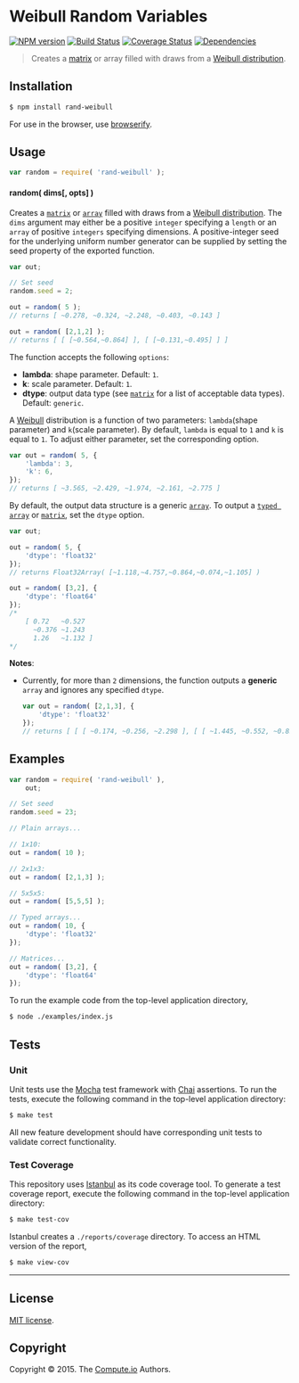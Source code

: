 Weibull Random Variables
===
[![NPM version][npm-image]][npm-url] [![Build Status][travis-image]][travis-url] [![Coverage Status][codecov-image]][codecov-url] [![Dependencies][dependencies-image]][dependencies-url]

> Creates a [matrix](https://github.com/dstructs/matrix) or array filled with draws from a [Weibull distribution](https://en.wikipedia.org/wiki/Weibull_distribution).


## Installation

``` bash
$ npm install rand-weibull
```

For use in the browser, use [browserify](https://github.com/substack/node-browserify).


## Usage

``` javascript
var random = require( 'rand-weibull' );
```

#### random( dims[, opts] )

Creates a [`matrix`](https://github.com/dstructs/matrix) or [`array`](https://developer.mozilla.org/en-US/docs/Web/JavaScript/Reference/Global_Objects/Array) filled with draws from a [Weibull distribution](https://en.wikipedia.org/wiki/Weibull_distribution). The `dims` argument may either be a positive `integer` specifying a `length` or an `array` of positive `integers` specifying dimensions. A positive-integer seed for the underlying uniform number generator can be supplied by setting the seed property of the exported function.

``` javascript
var out;

// Set seed
random.seed = 2;

out = random( 5 );
// returns [ ~0.278, ~0.324, ~2.248, ~0.403, ~0.143 ]

out = random( [2,1,2] );
// returns [ [ [~0.564,~0.864] ], [ [~0.131,~0.495] ] ]

```

The function accepts the following `options`:

*	__lambda__: shape parameter. Default: `1`.
*	__k__: scale parameter. Default: `1`.
*	__dtype__: output data type (see [`matrix`](https://github.com/dstructs/matrix) for a list of acceptable data types). Default: `generic`.

A [Weibull](https://en.wikipedia.org/wiki/Weibull_distribution) distribution is a function of two parameters: `lambda`(shape parameter) and `k`(scale parameter). By default, `lambda` is equal to `1` and `k` is equal to `1`. To adjust either parameter, set the corresponding option.

``` javascript
var out = random( 5, {
	'lambda': 3,
	'k': 6,
});
// returns [ ~3.565, ~2.429, ~1.974, ~2.161, ~2.775 ]

```

By default, the output data structure is a generic [`array`](https://developer.mozilla.org/en-US/docs/Web/JavaScript/Reference/Global_Objects/Array). To output a [`typed array`](https://developer.mozilla.org/en-US/docs/Web/JavaScript/Typed_arrays) or [`matrix`](https://github.com/dstructs/matrix), set the `dtype` option.

``` javascript
var out;

out = random( 5, {
	'dtype': 'float32'
});
// returns Float32Array( [~1.118,~4.757,~0.864,~0.074,~1.105] )

out = random( [3,2], {
	'dtype': 'float64'
});
/*
	[ 0.72   ~0.527
	  ~0.376 ~1.243
	  1.26   ~1.132 ]
*/

```

__Notes__:
*	Currently, for more than `2` dimensions, the function outputs a __generic__ `array` and ignores any specified `dtype`.

	``` javascript
	var out = random( [2,1,3], {
		'dtype': 'float32'
	});
	// returns [ [ [ ~0.174, ~0.256, ~2.298 ], [ [ ~1.445, ~0.552, ~0.852 ] ] ]
	```

## Examples

``` javascript
var random = require( 'rand-weibull' ),
	out;

// Set seed
random.seed = 23;

// Plain arrays...

// 1x10:
out = random( 10 );

// 2x1x3:
out = random( [2,1,3] );

// 5x5x5:
out = random( [5,5,5] );

// Typed arrays...
out = random( 10, {
	'dtype': 'float32'
});

// Matrices...
out = random( [3,2], {
	'dtype': 'float64'
});
```

To run the example code from the top-level application directory,

``` bash
$ node ./examples/index.js
```


## Tests

### Unit

Unit tests use the [Mocha](http://mochajs.org/) test framework with [Chai](http://chaijs.com) assertions. To run the tests, execute the following command in the top-level application directory:

``` bash
$ make test
```

All new feature development should have corresponding unit tests to validate correct functionality.


### Test Coverage

This repository uses [Istanbul](https://github.com/gotwarlost/istanbul) as its code coverage tool. To generate a test coverage report, execute the following command in the top-level application directory:

``` bash
$ make test-cov
```

Istanbul creates a `./reports/coverage` directory. To access an HTML version of the report,

``` bash
$ make view-cov
```


---
## License

[MIT license](http://opensource.org/licenses/MIT).


## Copyright

Copyright &copy; 2015. The [Compute.io](https://github.com/compute-io) Authors.


[npm-image]: http://img.shields.io/npm/v/rand-weibull.svg
[npm-url]: https://npmjs.org/package/rand-weibull

[travis-image]: http://img.shields.io/travis/rand-io/weibull/master.svg
[travis-url]: https://travis-ci.org/rand-io/weibull

[codecov-image]: https://img.shields.io/codecov/c/githubrand-io/weibull/master.svg
[codecov-url]: https://codecov.io/github/rand-io/weibull?branch=master

[dependencies-image]: http://img.shields.io/david/rand-io/weibull.svg
[dependencies-url]: https://david-dm.org/rand-io/weibull

[dev-dependencies-image]: http://img.shields.io/david/dev/rand-io/weibull.svg
[dev-dependencies-url]: https://david-dm.org/dev/rand-io/weibull

[github-issues-image]: http://img.shields.io/github/issues/rand-io/weibull.svg
[github-issues-url]: https://github.com/rand-io/weibull/issues
